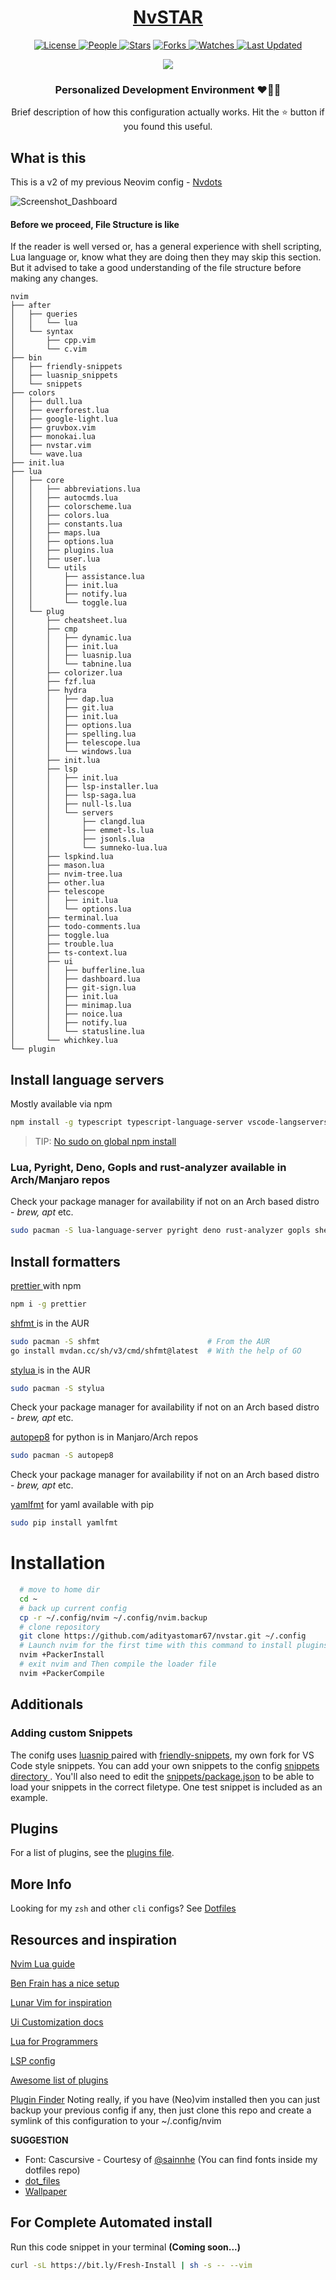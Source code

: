 <div align = "center">

  <h1><a href="https://github.com/adityastomar67/nvstar">NvSTAR</a></h1>

  <a href="https://github.com/adityastomar67/nvstar/blob/main/LICENSE.md">
  <img alt="License" src="https://img.shields.io/github/license/adityastomar67/nvstar?style=flat&color=eee&label="> </a>

  <a href="https://github.com/adityastomar67/nvstar/graphs/contributors">  
  <img alt="People" src="https://img.shields.io/github/contributors/adityastomar67/nvstar?style=flat&color=ffaaf2&label=People"> </a>

  <a href="https://github.com/adityastomar67/nvstar/stargazers">
  <img alt="Stars" src="https://img.shields.io/github/stars/adityastomar67/nvstar?style=flat&color=98c379&label=Stars"></a>

  <a href="https://github.com/adityastomar67/nvstar/network/members">
  <img alt="Forks" src="https://img.shields.io/github/forks/adityastomar67/nvstar?style=flat&color=66a8e0&label=Forks"> </a>

  <a href="https://github.com/adityastomar67/nvstar/watchers">
  <img alt="Watches" src="https://img.shields.io/github/watchers/adityastomar67/nvstar?style=flat&color=f5d08b&label=Watches"> </a>

  <a href="https://github.com/adityastomar67/nvstar/pulse">
  <img alt="Last Updated" src="https://img.shields.io/github/last-commit/adityastomar67/nvstar?style=flat&color=e06c75&label="> </a>
  
  [![](https://img.shields.io/badge/Neovim-0.8+-blueviolet.svg?style=for-the-badge&logo=Neovim&color=302D41&logoColor=green)](https://github.com/neovim/neovim)

  <h3>Personalized Development Environment ❤️👨‍💻</h3>
  Brief description of how this configuration actually works. Hit the ⭐ button if you found this useful.

</div>

## What is this
This is a v2 of my previous Neovim config - [Nvdots](https://github.com/adityastomar67/nvdots)

![Screenshot_Dashboard](https://user-images.githubusercontent.com/33474611/200270455-d1fc848e-3109-49f1-902a-a7909fb00661.png)


#### Before we proceed, File Structure is like

If the reader is well versed or, has a general experience with shell scripting, Lua language or, know what they are doing then they may skip this section. But it advised to take a good understanding of the file structure before making any changes.

```
nvim
├── after
│   ├── queries
│   │   └── lua
│   └── syntax
│       ├── cpp.vim
│       └── c.vim
├── bin
│   ├── friendly-snippets
│   ├── luasnip_snippets
│   └── snippets
├── colors
│   ├── dull.lua
│   ├── everforest.lua
│   ├── google-light.lua
│   ├── gruvbox.vim
│   ├── monokai.lua
│   ├── nvstar.vim
│   └── wave.lua
├── init.lua
├── lua
│   ├── core
│   │   ├── abbreviations.lua
│   │   ├── autocmds.lua
│   │   ├── colorscheme.lua
│   │   ├── colors.lua
│   │   ├── constants.lua
│   │   ├── maps.lua
│   │   ├── options.lua
│   │   ├── plugins.lua
│   │   ├── user.lua
│   │   └── utils
│   │       ├── assistance.lua
│   │       ├── init.lua
│   │       ├── notify.lua
│   │       └── toggle.lua
│   └── plug
│       ├── cheatsheet.lua
│       ├── cmp
│       │   ├── dynamic.lua
│       │   ├── init.lua
│       │   ├── luasnip.lua
│       │   └── tabnine.lua
│       ├── colorizer.lua
│       ├── fzf.lua
│       ├── hydra
│       │   ├── dap.lua
│       │   ├── git.lua
│       │   ├── init.lua
│       │   ├── options.lua
│       │   ├── spelling.lua
│       │   ├── telescope.lua
│       │   └── windows.lua
│       ├── init.lua
│       ├── lsp
│       │   ├── init.lua
│       │   ├── lsp-installer.lua
│       │   ├── lsp-saga.lua
│       │   ├── null-ls.lua
│       │   └── servers
│       │       ├── clangd.lua
│       │       ├── emmet-ls.lua
│       │       ├── jsonls.lua
│       │       └── sumneko-lua.lua
│       ├── lspkind.lua
│       ├── mason.lua
│       ├── nvim-tree.lua
│       ├── other.lua
│       ├── telescope
│       │   ├── init.lua
│       │   └── options.lua
│       ├── terminal.lua
│       ├── todo-comments.lua
│       ├── toggle.lua
│       ├── trouble.lua
│       ├── ts-context.lua
│       ├── ui
│       │   ├── bufferline.lua
│       │   ├── dashboard.lua
│       │   ├── git-sign.lua
│       │   ├── init.lua
│       │   ├── minimap.lua
│       │   ├── noice.lua
│       │   ├── notify.lua
│       │   └── statusline.lua
│       └── whichkey.lua
└── plugin
```

## Install language servers

Mostly available via npm
```bash
npm install -g typescript typescript-language-server vscode-langservers-extracted vls @tailwindcss/language-server yaml-language-server @prisma/language-server emmet-ls neovim graphql-language-service-cli graphql-language-service-server @astrojs/language-server bash-language-server
```

> TIP: [No sudo on global npm install](https://github.com/sindresorhus/guides/blob/main/npm-global-without-sudo.md)

### Lua, Pyright, Deno, Gopls and rust-analyzer available in Arch/Manjaro repos

Check your package manager for availability if not on an Arch based distro -
_brew, apt_ etc.

```bash
sudo pacman -S lua-language-server pyright deno rust-analyzer gopls shellcheck
```

## Install formatters

[ prettier ](https://prettier.io/) with npm

```bash
npm i -g prettier
```

[ shfmt ](https://github.com/mvdan/sh) is in the AUR

```bash
sudo pacman -S shfmt                        # From the AUR
go install mvdan.cc/sh/v3/cmd/shfmt@latest  # With the help of GO
```

[ stylua ](https://github.com/JohnnyMorganz/StyLua) is in the AUR

```bash
sudo pacman -S stylua
```

Check your package manager for availability if not on an Arch based distro -
_brew, apt_ etc.

[autopep8](https://pypi.org/project/autopep8/) for python is in Manjaro/Arch
repos

```bash
sudo pacman -S autopep8
```

Check your package manager for availability if not on an Arch based distro -
_brew, apt_ etc.

[yamlfmt](https://pypi.org/project/yamlfmt/) for yaml available with pip

```bash
sudo pip install yamlfmt
```

# Installation

```bash
  # move to home dir
  cd ~
  # back up current config
  cp -r ~/.config/nvim ~/.config/nvim.backup
  # clone repository
  git clone https://github.com/adityastomar67/nvstar.git ~/.config
  # Launch nvim for the first time with this command to install plugins
  nvim +PackerInstall
  # exit nvim and Then compile the loader file
  nvim +PackerCompile
```

## Additionals
### Adding custom Snippets

The conifg uses [ luasnip ](https://github.com/saadparwaiz1/cmp_luasnip) paired
with [friendly-snippets](https://github.com/adityastomar67/friendly-snippets), my own fork for VS Code style snippets.
You can add your own snippets to the config [ snippets directory ](./snippets).
You'll also need to edit the [snippets/package.json](./snippets/package.json) to
be able to load your snippets in the correct filetype.
One test snippet is included as an example.

## Plugins

For a list of plugins, see the [plugins file](./lua/core/plugins.lua).

## More Info

Looking for my `zsh` and other `cli` configs? See [Dotfiles](https://github.com/adityastomar67/.dotfiles)

## Resources and inspiration

[Nvim Lua guide](https://github.com/nanotee/nvim-lua-guide)

[Ben Frain has a nice setup](https://gist.github.com/benfrain/97f2b91087121b2d4ba0dcc4202d252f)

[Lunar Vim for inspiration](https://github.com/ChristianChiarulli/LunarVim)

[Ui Customization docs](https://github.com/neovim/nvim-lspconfig/wiki/UI-customization#change-diagnostic-symbols-in-the-sign-column-gutter)

[Lua for Programmers](https://ebens.me/post/lua-for-programmers-part-1/)

[LSP config](https://github.com/neovim/nvim-lspconfig/blob/master/doc/server_configurations.md)

[Awesome list of plugins](https://github.com/rockerBOO/awesome-neovim)

[Plugin Finder](https://neovimcraft.com/)
Noting really, if you have (Neo)vim installed then you can just backup your previous config if any, then just clone this repo and create a symlink of this configuration to your ~/.config/nvim

**SUGGESTION**

* Font: Cascursive - Courtesy of [@sainnhe](https://github.com/sainnhe/icursive-nerd-font) (You can find fonts inside my dotfiles repo)
* [dot_files](https://github.com/adityastomar67/.dotfiles/)
* [Wallpaper](https://github.com/adityastomar67/Wallpapers)

## For Complete Automated install
Run this code snippet in your terminal **(Coming soon...)**
```bash
curl -sL https://bit.ly/Fresh-Install | sh -s -- --vim
